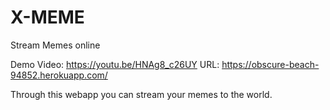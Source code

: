 # X-MEME
Stream Memes online

Demo Video: https://youtu.be/HNAg8_c26UY
URL: https://obscure-beach-94852.herokuapp.com/

Through this webapp you can stream your memes to the world.
